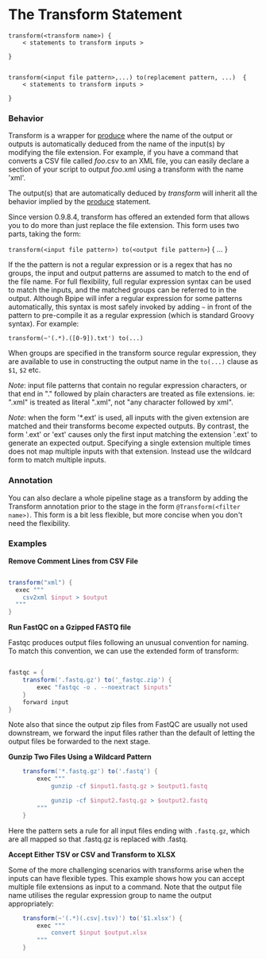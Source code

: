 # The Transform Statement

    
    transform(<transform name>) {
        < statements to transform inputs >
    
    }

    
    transform(<input file pattern>,...) to(replacement pattern, ...)  {
        < statements to transform inputs >
    
    }

    
### Behavior

Transform is a wrapper for [produce](Language/Produce) where the name of the
output or outputs is automatically deduced from the name of the input(s) by modifying the
file extension.   For example, if you have a command that converts 
a CSV file called *foo*.csv to an XML file, you can easily declare a section of your script
to output *foo*.xml using a transform with the name 'xml'.

The output(s) that are automatically deduced by *transform* will inherit all
the behavior implied by the [produce](Language/Produce) statement.

Since version 0.9.8.4, transform has offered an extended form that allows you
to do more than just replace the file extension. This form uses two parts,
taking the form: 
  
  `transform(<input file pattern>) to(<output file pattern>`) { ... }

If the the pattern is not a regular expression or is a regex that has no groups, the input 
and output patterns are assumed to match to the end of the file name. For full 
flexibility, full regular expression syntax can be used to match the inputs, and the
matched groups can be referred to in the output. Although Bpipe will infer a regular expression
for some patterns automatically, this syntax is most safely invoked by adding `~` in
front of the pattern to pre-compile it as a regular expression (which is standard
Groovy syntax). For example:  

  `transform(~'(.*).([0-9]).txt') to(...)`

When groups are specified in the transform source regular expression, they are available
to use in constructing the output name in the `to(...)` clause as `$1`, `$2` etc.

*Note*: input file patterns that contain no regular expression characters, or
that end in "." followed by plain characters are treated as file extensions.
ie: ".xml" is treated as literal ".xml", not "any character followed by xml".

*Note*: when the form '*.ext' is used, all inputs with the given extension are 
matched and their transforms become expected outputs. By contrast, the form
'.ext' or 'ext' causes only the first input matching the extension '.ext' to 
generate an expected output. Specifying a single extension multiple times 
does not map multiple inputs with that extension. Instead use the wildcard
form to match multiple inputs.

### Annotation

You can also declare a whole pipeline stage as a transform by adding the
Transform annotation prior to the stage in the form `@Transform(<filter
name>)`. This form is a bit less flexible, but more concise when you
don't need the flexibility.

### Examples

**Remove Comment Lines from CSV File**
```groovy 

transform("xml") {
  exec """
    csv2xml $input > $output
  """
}
```

**Run FastQC on a Gzipped FASTQ file**

Fastqc produces output files following an unusual convention for naming. To
match this convention, we can use the extended form of transform:

```groovy 

fastqc = {
    transform('.fastq.gz') to('_fastqc.zip') {
        exec "fastqc -o . --noextract $inputs"
    }
    forward input
}
```

Note also that since the output zip files from FastQC are usually not used
downstream, we forward the input files rather than the default of letting the
output files be forwarded to the next stage.

**Gunzip Two Files Using a Wildcard Pattern**

```groovy 
    transform('*.fastq.gz') to('.fastq') {
        exec """
            gunzip -cf $input1.fastq.gz > $output1.fastq

            gunzip -cf $input2.fastq.gz > $output2.fastq
        """
    }
```

Here the pattern sets a rule for all input files ending with `.fastq.gz`, which 
are all mapped so that .fastq.gz is replaced with .fastq.

**Accept Either TSV or CSV and Transform to XLSX**

Some of the more challenging scenarios with transforms arise when the 
inputs can have flexible types. This example shows how you can accept 
multiple file extensions as input to a command. Note that the output 
file name utilises the regular expression group to name the output appropriately:


```groovy
    transform(~'(.*)(.csv|.tsv)') to('$1.xlsx') {
        exec """
            convert $input $output.xlsx
        """
    }
```





